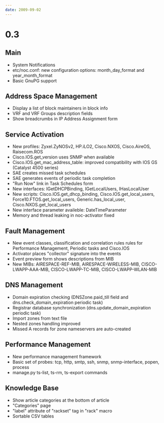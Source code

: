 ```yaml
---
date: 2009-09-02
---
```


# 0.3

## Main

- System Notifications
- etc/noc.conf: new configuration options: month_day_format and
  year_month_format
- Basic GnuPG support

## Address Space Management

- Display a list of block maintainers in block info
- VRF and VRF Groups description fields
- Show breadcrumbs in IP Address Assignment form

## Service Activation

- New profiles: Zyxel.ZyNOSv2, HP.iLO2, Cisco.NXOS, Cisco.AireOS,
  Raisecom.ROS
- Cisco.IOS.get_version uses SNMP when available
- Cisco.IOS.get_mac_address_table: improved compatibility with IOS
  GS (Catalyst 4500 series)
- SAE creates missed task schedules
- SAE generates events of periodic task completion
- "Run Now" link in Task Schedules form
- New interfaces: IGetDHCPBinding, IGetLocalUsers, IHasLocalUser
- New scripts: Cisco.IOS.get_dhcp_binding,
  Cisco.IOS.get_local_users, Force10.FTOS.get_local_users,
  Generic.has_local_user, Cisco.NXOS.get_local_users
- New interface parameter availeble: DateTimeParameter
- Memory and thread leaking in noc-activator fixed

## Fault Management

- New event classes, classification and correlation rules rules for
  Performance Management, Periodic tasks and Cisco.IOS
- Activator places "collector" signature into the events
- Event preview form shows descriptions from MIB
- New MIBs: AIRESPACE-REF-MIB, AIRESPACE-WIRELESS-MIB,
  CISCO-LWAPP-AAA-MIB, CISCO-LWAPP-TC-MIB, CISCO-LWAPP-WLAN-MIB

## DNS Management

- Domain expiration checking (DNSZone.paid_till field and
  dns.check_domain_expiration periodic task)
- Registrar database synchronization (dns.update_domain_expiration
  periodic task)
- Import zones from text file
- Nested zones handling improved
- Missed A records for zone nameservers are auto-created

## Performance Management

- New performance management framework
- Basic set of probes: tcp, http, smtp, ssh, snmp, snmp-interface,
  popen, process
- manage.py ts-list, ts-rm, ts-export commands

## Knowledge Base

- Show article categories at the bottom of article
- "Categories" page
- "label" attribute of "rackset" tag in "rack" macro
- Sortable CSV tables
